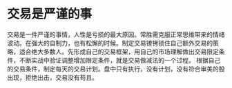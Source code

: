 # 交易是严谨的事

交易是一件严谨的事情，人性是亏损的最大原因。常胜需克服正常思维带来的情绪波动。在强大的自制力，也有松懈的时候。制定交易镣铐锁住自己额外交易的策略，适合绝大多数人。先形成自己的交易框架，用自己的市场理解做出交易限定条件，不断实战中验证调整增加限定条件，就是交易做减法的一个过程。
根据自己的交易条件，制定每天的交易计划。盘中只有执行，没有计划，没有符合审美的股出现，拒绝出击，交易没有苟且。